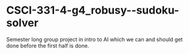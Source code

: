 # CSCI-331-4-g4_robusy--sudoku-solver
Semester long group project in intro to AI which we can and should get done before the first half is done.
